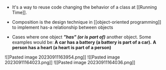 * It's a way to reuse code changing the behavior of a class at [[Running Time]].

* Composition is the design technique in [[object-oriented programming]] to implement has-a relationship between objects

* Cases where one object ***"has" (or is part of)*** another object. Some examples would be: **A car has a battery (a battery is part of a car).** **A person has a heart (a heart is part of a person)**

![[Pasted image 20230911163954.png]]
![[Pasted image 20230911164023.png]]
![[Pasted image 20230911164036.png]]
